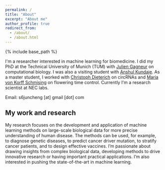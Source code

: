 ```yaml
---
permalink: /
title: "About"
excerpt: "About me"
author_profile: true
redirect_from: 
  - /about/
  - /about.html
---
```


{% include base_path %}

I'm a researcher interested in machine learning for biomedicine.
I did my PhD at the Technical University of Munich (TUM) with [Julien Gagneur](https://www.in.tum.de/gagneurlab/home/) on computational biology. 
I was also a visiting student with [Anshul Kundaje](https://sites.google.com/site/anshulkundaje/Home).
As a master student, I worked with [Christoph Dieterich](http://dieterichlab.org/) on circRNAs and [Maria von Korff Schmising](https://www.mpipz.mpg.de/von_korff) on flowering time control.
Currently I'm a research scientist at NEC labs. 

Email: s6juncheng [at] gmail [dot] com

## My work and research
My research focuses on the development and application of machine learning methods on large-scale biological data for more precise understanding of human disease. 
The methods can be used, for example, to diagnose genetic diseases, to predict cancer driver mutation, to stratify cancer patients, 
and to design effective vaccines. I’m passionate about drawing insights from complex biological data, developing methods to 
drive innovative research or having important practical applications. I’m also interested in pushing the state-of-the-art in machine learning.
